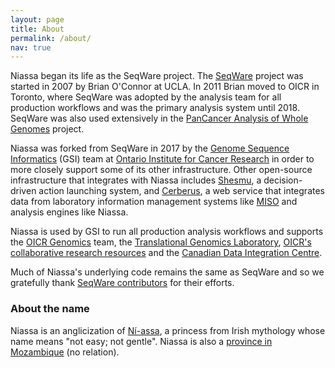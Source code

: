 ```yaml
---
layout: page
title: About
permalink: /about/
nav: true
---
```


Niassa began its life as the SeqWare project. The [SeqWare](http://seqware.io)
project was started in 2007 by Brian O'Connor at UCLA.
In 2011 Brian moved to OICR in Toronto, where SeqWare was adopted by the
analysis team for all production workflows and was the primary analysis system
until 2018. SeqWare was also used extensively in the
[PanCancer Analysis of Whole Genomes](http://docs.icgc.org/pcawg/) project.

Niassa was forked from SeqWare in 2017 by the
[Genome Sequence Informatics](https://github.com/oicr-gsi) (GSI) team at
[Ontario Institute for Cancer Research](https://oicr.on.ca) in order to more
closely support some of its other infrastructure. Other open-source
infrastructure that integrates with Niassa includes
[Shesmu](https://github.com/oicr-gsi/shesmu), a decision-driven action launching
system, and [Cerberus](https://github.com/oicr-gsi/cerberus), a web service that
integrates data from laboratory information management systems like
[MISO](https://github.com/TGAC/miso-lims) and analysis engines like Niassa.

Niassa is used by GSI to run all production analysis workflows and supports the
[OICR Genomics](https://genomics.oicr.on.ca) team, the [Translational Genomics Laboratory](https://labs.oicr.on.ca/translational-genomics-laboratory),
[OICR's collaborative research resources](https://oicr.on.ca/collaborative-research-resources/)
and the [Canadian Data Integration Centre](http://genome-cdic.ca/).

Much of Niassa's underlying code remains the same as SeqWare and so we
gratefully thank [SeqWare contributors](http://seqware.github.io/partners/) for
their efforts.

### About the name

Niassa is an anglicization of
[Ní-assa](https://en.wikipedia.org/wiki/Ness_(Irish_mythology)), a princess from
Irish mythology whose name means "not easy; not gentle". Niassa is also a
[province in Mozambique](https://en.wikipedia.org/wiki/Niassa_Province) (no
relation).
